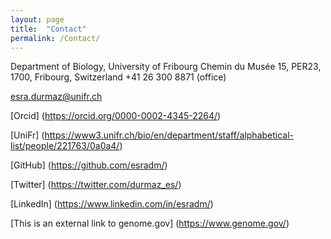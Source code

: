```yaml
---
layout: page
title:  "Contact"
permalink: /Contact/
---
```


Department of Biology, University of Fribourg
Chemin du Musée 15, PER23, 1700, Fribourg, Switzerland
 +41 26 300 8871 (office)
 
<esra.durmaz@unifr.ch>

[Orcid] (https://orcid.org/0000-0002-4345-2264/)

[UniFr] (https://www3.unifr.ch/bio/en/department/staff/alphabetical-list/people/221763/0a0a4/)

[GitHub] (https://github.com/esradm/)

[Twitter] (https://twitter.com/durmaz_es/)

[LinkedIn] (https://www.linkedin.com/in/esradm/)

[This is an external link to genome.gov] (https://www.genome.gov/)
